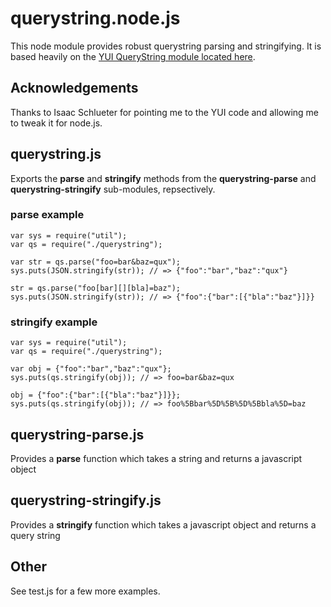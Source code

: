 # querystring.node.js

This node module provides robust querystring parsing and stringifying. It is based heavily
on the [YUI QueryString module located here](http://github.com/isaacs/yui3/tree/master/src/querystring/js).

## Acknowledgements

Thanks to Isaac Schlueter for pointing me to the YUI code and allowing me to tweak it for node.js.

## querystring.js

Exports the __parse__ and __stringify__ methods from the __querystring-parse__ 
and __querystring-stringify__ sub-modules, repsectively.

### parse example

    var sys = require("util");
    var qs = require("./querystring");

    var str = qs.parse("foo=bar&baz=qux");
    sys.puts(JSON.stringify(str)); // => {"foo":"bar","baz":"qux"}

    str = qs.parse("foo[bar][][bla]=baz");
    sys.puts(JSON.stringify(str)); // => {"foo":{"bar":[{"bla":"baz"}]}}



### stringify example

    var sys = require("util");
    var qs = require("./querystring");

    var obj = {"foo":"bar","baz":"qux"};
    sys.puts(qs.stringify(obj)); // => foo=bar&baz=qux

    obj = {"foo":{"bar":[{"bla":"baz"}]}};
    sys.puts(qs.stringify(obj)); // => foo%5Bbar%5D%5B%5D%5Bbla%5D=baz


## querystring-parse.js

Provides a __parse__ function which takes a string and returns a javascript object


## querystring-stringify.js

Provides a __stringify__ function which takes a javascript object and returns a query string

## Other

See test.js for a few more examples.
